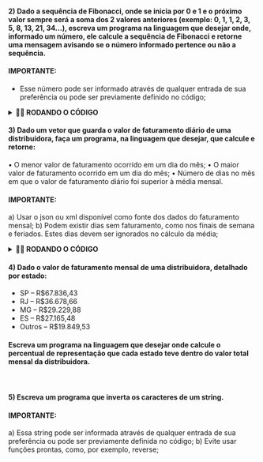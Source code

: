 #### 2) Dado a sequência de Fibonacci, onde se inicia por 0 e 1 e o próximo valor sempre será a soma dos 2 valores anteriores (exemplo: 0, 1, 1, 2, 3, 5, 8, 13, 21, 34...), escreva um programa na linguagem que desejar onde, informado um número, ele calcule a sequência de Fibonacci e retorne uma mensagem avisando se o número informado pertence ou não a sequência.

#### IMPORTANTE:
* Esse número pode ser informado através de qualquer entrada de sua preferência ou pode ser previamente definido no código;

<details>
  <summary><strong>👨‍💻 RODANDO O CÓDIGO </strong></summary><br />

* Na IDE de sua preferência (usei o VS Code), execulte o código JAVA

* Você terá de digitar algum número inteiro

* O programa verificará os primeiros 25 números da sequência de Fibonacci

* Após digitar um número e clicar ENTER, você verá uma mensagem de confirmação se o número está ou não na sequência.

</details>


#### 3) Dado um vetor que guarda o valor de faturamento diário de uma distribuidora, faça um programa, na linguagem que desejar, que calcule e retorne:
• O menor valor de faturamento ocorrido em um dia do mês;
• O maior valor de faturamento ocorrido em um dia do mês;
• Número de dias no mês em que o valor de faturamento diário foi superior à média mensal.

#### IMPORTANTE:
a) Usar o json ou xml disponível como fonte dos dados do faturamento mensal;
b) Podem existir dias sem faturamento, como nos finais de semana e feriados. Estes dias devem ser ignorados no cálculo da média;

<details>
  <summary><strong>👨‍💻 RODANDO O CÓDIGO </strong></summary><br />

* Na IDE de sua preferência (usei o VS Code), execulte o código Python, poderá usar a extensão "Code Run"


* No console aparecerá o resultado das consultas ao arquivo JSON.

</details>


#### 4) Dado o valor de faturamento mensal de uma distribuidora, detalhado por estado:

* SP – R$67.836,43
* RJ – R$36.678,66
* MG – R$29.229,88
* ES – R$27.165,48
* Outros – R$19.849,53

#### Escreva um programa na linguagem que desejar onde calcule o percentual de representação que cada estado teve dentro do valor total mensal da distribuidora.
 
#### 5) Escreva um programa que inverta os caracteres de um string.

#### IMPORTANTE:
a) Essa string pode ser informada através de qualquer entrada de sua preferência ou pode ser previamente definida no código;
b) Evite usar funções prontas, como, por exemplo, reverse;
